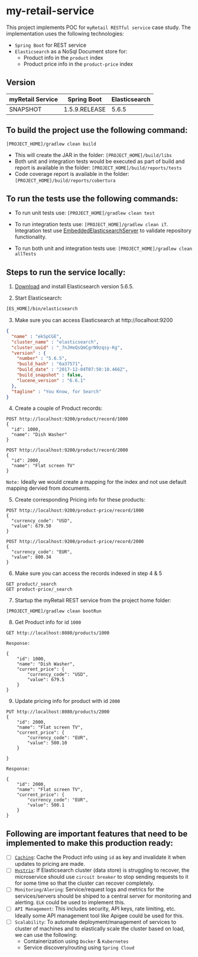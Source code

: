 # my-retail-service

This project implements POC for `myRetail RESTful service` case study. The implementation uses the following technologies:
- `Spring Boot` for REST service
- `Elasticsearch` as a NoSql Document store for:
  - Product info in the `product` index
  - Product price info in the `product-price` index

## Version
| myRetail Service | Spring Boot    | Elasticsearch  | 
| -----------------| -------------- | -------------- | 
| SNAPSHOT         | 1.5.9.RELEASE  |   5.6.5        | 

## To build the project use the following command:

```
[PROJECT_HOME]/gradlew clean build
```

- This will create the JAR in the folder: `[PROJECT_HOME]/build/libs`
- Both unit and integration tests would be executed as part of build and report is available in the folder: `[PROJECT_HOME]/build/reports/tests`
- Code coverage report is available in the folder: `[PROJECT_HOME]/build/reports/cobertura`

## To run the tests use the following commands:

- To run unit tests use: `[PROJECT_HOME]/gradlew clean test`

- To run integration tests use: `[PROJECT_HOME]/gradlew clean iT`. Integration test use [EmbeddedElasticsearchServer](src/integrationtest/java/org/company/retail/EmbeddedElasticsearchServer.java) to validate repository functionality.

- To run both unit and integration tests use: `[PROJECT_HOME]/gradlew clean allTests`

## Steps to run the service locally:
1. [Download](https://www.elastic.co/downloads/past-releases/elasticsearch-5-6-5) and install Elasticsearch version 5.6.5.

2. Start Elasticsearch:
```sh
[ES_HOME]/bin/elasticsearch
```
3. Make sure you can access Elasticsearch at http://localhost:9200

```json
{
  "name" : "ekSpCGE",
  "cluster_name" : "elasticsearch",
  "cluster_uuid" : "_7nJHeQsQmCgrN9zqsy-Kg",
  "version" : {
    "number" : "5.6.5",
    "build_hash" : "6a37571",
    "build_date" : "2017-12-04T07:50:10.466Z",
    "build_snapshot" : false,
    "lucene_version" : "6.6.1"
  },
  "tagline" : "You Know, for Search"
}
```

4. Create a couple of Product records:

```
POST http://localhost:9200/product/record/1000
{
  "id": 1000,
  "name": "Dish Washer"
}
```
```
POST http://localhost:9200/product/record/2000
{
  "id": 2000,
  "name": "Flat screen TV"
}

```
`Note:` Ideally we would create a mapping for the index and not use default mapping dervied from documents.

5. Create corresponding Pricing info for these products:

```
POST http://localhost:9200/product-price/record/1000
{
  "currency_code": "USD",
  "value": 679.50
}
```
```
POST http://localhost:9200/product-price/record/2000
{
  "currency_code": "EUR",
  "value": 800.34
}
```

6. Make sure you can access the records indexed in step 4 & 5
```
GET product/_search
GET product-price/_search
```

7. Startup the myRetail REST service from the project home folder:

```
[PROJECT_HOME]/gradlew clean bootRun
```

8. Get Product info for id `1000`

```
GET http://localhost:8080/products/1000
```
`Response:`
```
{
    "id": 1000,
    "name": "Dish Washer",
    "current_price": {
        "currency_code": "USD",
        "value": 679.5
    }    
}
```

9. Update pricing info for product with id `2000`

```
PUT http://localhost:8080/products/2000
{
    "id": 2000,
    "name": "Flat screen TV",
    "current_price": {
        "currency_code": "EUR",
        "value": 500.10
    }
   
}
```
`Response:`
```
{
    "id": 2000,
    "name": "Flat screen TV",
    "current_price": {
        "currency_code": "EUR",
        "value": 500.1
    }
}
```


## Following are important features that need to be implemented to make this production ready:

- [ ] [`Caching`](https://docs.spring.io/spring-boot/docs/current/reference/html/boot-features-caching.html): Cache the Product info using `id` as key and invalidate it when updates to pricing are made.
- [ ] [`Hystrix`](https://cloud.spring.io/spring-cloud-netflix/multi/multi__circuit_breaker_hystrix_clients.html): If Elasticsearch cluster (data store) is struggling to recover, the microservice should use `circuit breaker` to stop sending requests to it for some time so that the cluster can recover completely.
- [ ] `Monitoring/Alering`: Service/request logs and metrics for the services/servers should be shiped to a central server for monitoring and alerting. `ELK` could be used to implement this.
- [ ] `API Management`: This includes security, API keys, rate limiting, etc. Ideally some API management tool like Apigee could be used for this.
- [ ] `Scalability`: To automate deployment/management of services to cluster of machines and to elastically scale the cluster based on load, we can use the following:
  - Containerization using `Docker` & `Kubernetes`
  - Service discovery/routing using `Spring Cloud`
